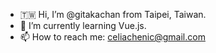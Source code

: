 - 🇹🇼 Hi, I’m @gitakachan from Taipei, Taiwan.
- 🌱 I’m currently learning Vue.js.
- 📫 How to reach me: celiachenic@gmail.com

<!---
gitakachan/gitakachan is a ✨ special ✨ repository because its `README.md` (this file) appears on your GitHub profile.
You can click the Preview link to take a look at your changes.
--->
